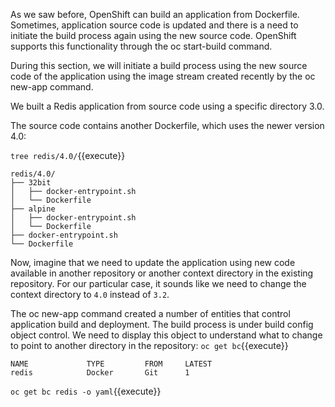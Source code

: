 As we saw before, OpenShift can build an application from Dockerfile. Sometimes, application source code is updated and there is a need to initiate the build process again using the new source code. OpenShift supports this functionality through the oc start-build command. 

During this section, we will initiate a build process using the new source code of the application using the image stream created recently by the oc new-app command.

We built a Redis application from source code using a specific directory 3.0. 

The source code contains another Dockerfile, which uses the newer version 4.0:


`tree redis/4.0/`{{execute}}

```
redis/4.0/
├── 32bit
│   ├── docker-entrypoint.sh
│   └── Dockerfile
├── alpine
│   ├── docker-entrypoint.sh
│   └── Dockerfile
├── docker-entrypoint.sh
└── Dockerfile
```

Now, imagine that we need to update the application using new code available in another repository or another context directory in the existing repository. For our particular case, it sounds like we need to change the context directory to `4.0` instead of `3.2`.

The oc new-app command created a number of entities that control application build and deployment. The build process is under build config object control. We need to display this object to understand what to change to point to another directory in the repository:
`oc get bc`{{execute}}

```
NAME             TYPE         FROM     LATEST
redis            Docker       Git      1
```

`oc get bc redis -o yaml`{{execute}}